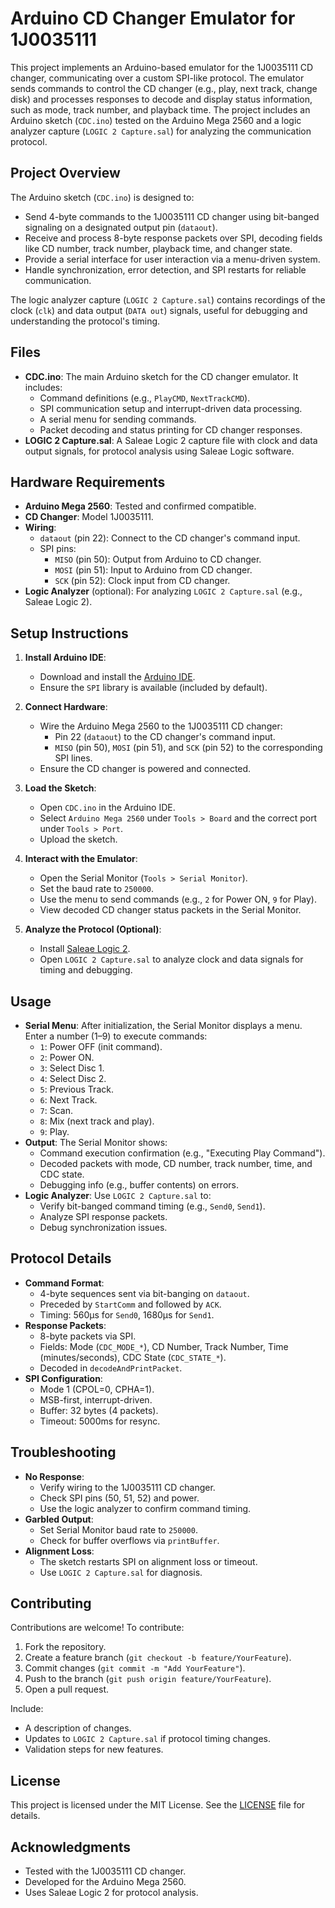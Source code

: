 # Arduino CD Changer Emulator for 1J0035111

This project implements an Arduino-based emulator for the 1J0035111 CD changer, communicating over a custom SPI-like protocol. The emulator sends commands to control the CD changer (e.g., play, next track, change disk) and processes responses to decode and display status information, such as mode, track number, and playback time. The project includes an Arduino sketch (`CDC.ino`) tested on the Arduino Mega 2560 and a logic analyzer capture (`LOGIC 2 Capture.sal`) for analyzing the communication protocol.

## Project Overview

The Arduino sketch (`CDC.ino`) is designed to:
- Send 4-byte commands to the 1J0035111 CD changer using bit-banged signaling on a designated output pin (`dataout`).
- Receive and process 8-byte response packets over SPI, decoding fields like CD number, track number, playback time, and changer state.
- Provide a serial interface for user interaction via a menu-driven system.
- Handle synchronization, error detection, and SPI restarts for reliable communication.

The logic analyzer capture (`LOGIC 2 Capture.sal`) contains recordings of the clock (`clk`) and data output (`DATA out`) signals, useful for debugging and understanding the protocol's timing.

## Files

- **CDC.ino**: The main Arduino sketch for the CD changer emulator. It includes:
  - Command definitions (e.g., `PlayCMD`, `NextTrackCMD`).
  - SPI communication setup and interrupt-driven data processing.
  - A serial menu for sending commands.
  - Packet decoding and status printing for CD changer responses.
- **LOGIC 2 Capture.sal**: A Saleae Logic 2 capture file with clock and data output signals, for protocol analysis using Saleae Logic software.

## Hardware Requirements

- **Arduino Mega 2560**: Tested and confirmed compatible.
- **CD Changer**: Model 1J0035111.
- **Wiring**:
  - `dataout` (pin 22): Connect to the CD changer's command input.
  - SPI pins:
    - `MISO` (pin 50): Output from Arduino to CD changer.
    - `MOSI` (pin 51): Input to Arduino from CD changer.
    - `SCK` (pin 52): Clock input from CD changer.
- **Logic Analyzer** (optional): For analyzing `LOGIC 2 Capture.sal` (e.g., Saleae Logic 2).

## Setup Instructions

1. **Install Arduino IDE**:
   - Download and install the [Arduino IDE](https://www.arduino.cc/en/software).
   - Ensure the `SPI` library is available (included by default).

2. **Connect Hardware**:
   - Wire the Arduino Mega 2560 to the 1J0035111 CD changer:
     - Pin 22 (`dataout`) to the CD changer's command input.
     - `MISO` (pin 50), `MOSI` (pin 51), and `SCK` (pin 52) to the corresponding SPI lines.
   - Ensure the CD changer is powered and connected.

3. **Load the Sketch**:
   - Open `CDC.ino` in the Arduino IDE.
   - Select `Arduino Mega 2560` under `Tools > Board` and the correct port under `Tools > Port`.
   - Upload the sketch.

4. **Interact with the Emulator**:
   - Open the Serial Monitor (`Tools > Serial Monitor`).
   - Set the baud rate to `250000`.
   - Use the menu to send commands (e.g., `2` for Power ON, `9` for Play).
   - View decoded CD changer status packets in the Serial Monitor.

5. **Analyze the Protocol (Optional)**:
   - Install [Saleae Logic 2](https://www.saleae.com/downloads/).
   - Open `LOGIC 2 Capture.sal` to analyze clock and data signals for timing and debugging.

## Usage

- **Serial Menu**: After initialization, the Serial Monitor displays a menu. Enter a number (1–9) to execute commands:
  - `1`: Power OFF (init command).
  - `2`: Power ON.
  - `3`: Select Disc 1.
  - `4`: Select Disc 2.
  - `5`: Previous Track.
  - `6`: Next Track.
  - `7`: Scan.
  - `8`: Mix (next track and play).
  - `9`: Play.
- **Output**: The Serial Monitor shows:
  - Command execution confirmation (e.g., "Executing Play Command").
  - Decoded packets with mode, CD number, track number, time, and CDC state.
  - Debugging info (e.g., buffer contents) on errors.
- **Logic Analyzer**: Use `LOGIC 2 Capture.sal` to:
  - Verify bit-banged command timing (e.g., `Send0`, `Send1`).
  - Analyze SPI response packets.
  - Debug synchronization issues.

## Protocol Details

- **Command Format**:
  - 4-byte sequences sent via bit-banging on `dataout`.
  - Preceded by `StartComm` and followed by `ACK`.
  - Timing: 560µs for `Send0`, 1680µs for `Send1`.
- **Response Packets**:
  - 8-byte packets via SPI.
  - Fields: Mode (`CDC_MODE_*`), CD Number, Track Number, Time (minutes/seconds), CDC State (`CDC_STATE_*`).
  - Decoded in `decodeAndPrintPacket`.
- **SPI Configuration**:
  - Mode 1 (CPOL=0, CPHA=1).
  - MSB-first, interrupt-driven.
  - Buffer: 32 bytes (4 packets).
  - Timeout: 5000ms for resync.

## Troubleshooting

- **No Response**:
  - Verify wiring to the 1J0035111 CD changer.
  - Check SPI pins (50, 51, 52) and power.
  - Use the logic analyzer to confirm command timing.
- **Garbled Output**:
  - Set Serial Monitor baud rate to `250000`.
  - Check for buffer overflows via `printBuffer`.
- **Alignment Loss**:
  - The sketch restarts SPI on alignment loss or timeout.
  - Use `LOGIC 2 Capture.sal` for diagnosis.

## Contributing

Contributions are welcome! To contribute:
1. Fork the repository.
2. Create a feature branch (`git checkout -b feature/YourFeature`).
3. Commit changes (`git commit -m "Add YourFeature"`).
4. Push to the branch (`git push origin feature/YourFeature`).
5. Open a pull request.

Include:
- A description of changes.
- Updates to `LOGIC 2 Capture.sal` if protocol timing changes.
- Validation steps for new features.

## License

This project is licensed under the MIT License. See the [LICENSE](LICENSE) file for details.

## Acknowledgments

- Tested with the 1J0035111 CD changer.
- Developed for the Arduino Mega 2560.
- Uses Saleae Logic 2 for protocol analysis.
